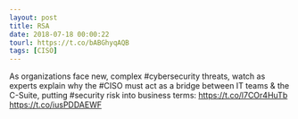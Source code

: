 ```yaml
---
layout: post
title: RSA
date: 2018-07-18 00:00:22
tourl: https://t.co/bABGhyqAQB
tags: [CISO]
---
```

As organizations face new, complex #cybersecurity threats, watch as experts explain why the #CISO must act as a bridge between IT teams &amp; the C-Suite, putting #security risk into business terms: https://t.co/l7COr4HuTb https://t.co/iusPDDAEWF